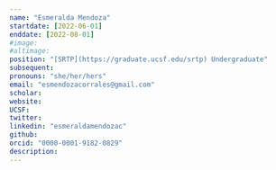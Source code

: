 ```yaml
---
name: "Esmeralda Mendoza"
startdate: [2022-06-01]
enddate: [2022-08-01]
#image:
#altimage:
position: "[SRTP](https://graduate.ucsf.edu/srtp) Undergraduate"
subsequent:
pronouns: "she/her/hers"
email: "esmendozacorrales@gmail.com"
scholar:
website:
UCSF:
twitter:
linkedin: "esmeraldamendozac"
github:
orcid: "0000-0001-9182-0829"
description:
---
```

